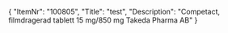 {
  "ItemNr": "100805",
  "Title": "test",
  "Description": "Competact, filmdragerad tablett 15 mg/850 mg Takeda Pharma AB"
}